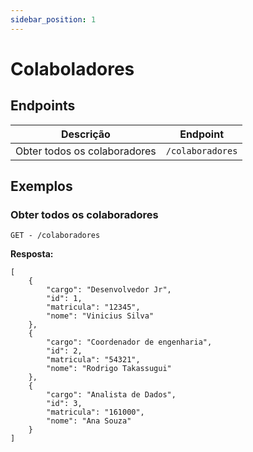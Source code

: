 ```yaml
---
sidebar_position: 1
---
```


# Colaboladores

## Endpoints

| Descrição                    | Endpoint         |
| ---------------------------- | ---------------- |
| Obter todos os colaboradores | `/colaboradores` |

## Exemplos

### Obter todos os colaboradores
```
GET - /colaboradores
```
  
**Resposta:**
```
[
	{
		"cargo": "Desenvolvedor Jr",
		"id": 1,
		"matricula": "12345",
		"nome": "Vinicius Silva"
	},
	{
		"cargo": "Coordenador de engenharia",
		"id": 2,
		"matricula": "54321",
		"nome": "Rodrigo Takassugui"
	},
	{
		"cargo": "Analista de Dados",
		"id": 3,
		"matricula": "161000",
		"nome": "Ana Souza"
	}
]
```

